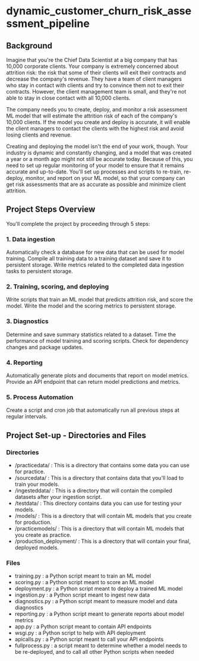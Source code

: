 # dynamic_customer_churn_risk_assessment_pipeline

## Background
Imagine that you're the Chief Data Scientist at a big company that has 10,000 corporate clients. Your company is extremely concerned about attrition risk: the risk that some of their clients will exit their contracts and decrease the company's revenue. They have a team of client managers who stay in contact with clients and try to convince them not to exit their contracts. However, the client management team is small, and they're not able to stay in close contact with all 10,000 clients.

The company needs you to create, deploy, and monitor a risk assessment ML model that will estimate the attrition risk of each of the company's 10,000 clients. If the model you create and deploy is accurate, it will enable the client managers to contact the clients with the highest risk and avoid losing clients and revenue.

Creating and deploying the model isn't the end of your work, though. Your industry is dynamic and constantly changing, and a model that was created a year or a month ago might not still be accurate today. Because of this, you need to set up regular monitoring of your model to ensure that it remains accurate and up-to-date. You'll set up processes and scripts to re-train, re-deploy, monitor, and report on your ML model, so that your company can get risk assessments that are as accurate as possible and minimize client attrition.

## Project Steps Overview
You'll complete the project by proceeding through 5 steps:

### 1. Data ingestion
Automatically check a database for new data that can be used for model training. Compile all training data to a training dataset and save it to persistent storage. Write metrics related to the completed data ingestion tasks to persistent storage.

### 2. Training, scoring, and deploying
Write scripts that train an ML model that predicts attrition risk, and score the model. Write the model and the scoring metrics to persistent storage.

### 3. Diagnostics
Determine and save summary statistics related to a dataset. Time the performance of model training and scoring scripts. Check for dependency changes and package updates.

### 4. Reporting
Automatically generate plots and documents that report on model metrics. Provide an API endpoint that can return model predictions and metrics.

### 5. Process Automation
Create a script and cron job that automatically run all previous steps at regular intervals.

## Project Set-up - Directories and Files
### Directories
* /practicedata/ : This is a directory that contains some data you can use for practice.
* /sourcedata/ : This is a directory that contains data that you'll load to train your models.
* /ingesteddata/ : This is a directory that will contain the compiled datasets after your ingestion script.
* /testdata/ : This directory contains data you can use for testing your models.
* /models/ : This is a directory that will contain ML models that you create for production.
* /practicemodels/ : This is a directory that will contain ML models that you create as practice.
* /production_deployment/ : This is a directory that will contain your final, deployed models.

### Files
* training.py : a Python script meant to train an ML model
* scoring.py : a Python script meant to score an ML model
* deployment.py : a Python script meant to deploy a trained ML model
* ingestion.py : a Python script meant to ingest new data
* diagnostics.py : a Python script meant to measure model and data diagnostics
* reporting.py : a Python script meant to generate reports about model metrics
* app.py : a Python script meant to contain API endpoints
* wsgi.py : a Python script to help with API deployment
* apicalls.py : a Python script meant to call your API endpoints
* fullprocess.py : a script meant to determine whether a model needs to be re-deployed, and to call all other Python scripts when needed